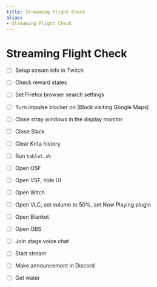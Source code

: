 ```yaml
---
title: Streaming Flight Check
alias:
- Streaming Flight Check
---
```


# Streaming Flight Check

* [ ] Setup stream info in Twitch
* [ ] Check reward states

* [ ] Set Firefox browser search settings
* [ ] Turn impulse blocker on (Block visiting Google Maps)
* [ ] Close stray windows in the display monitor
* [ ] Close Slack
* [ ] Clear Krita history

* [ ] Run `tablet.sh`
* [ ] Open OSF
* [ ] Open VSF, hide UI

* [ ] Open Witch
* [ ] Open VLC, set volume to 50%, set Now Playing plugin
* [ ] Open Blanket

* [ ] Open OBS
* [ ] Join stage voice chat
* [ ] Start stream
* [ ] Make announcement in Discord
* [ ] Get water
